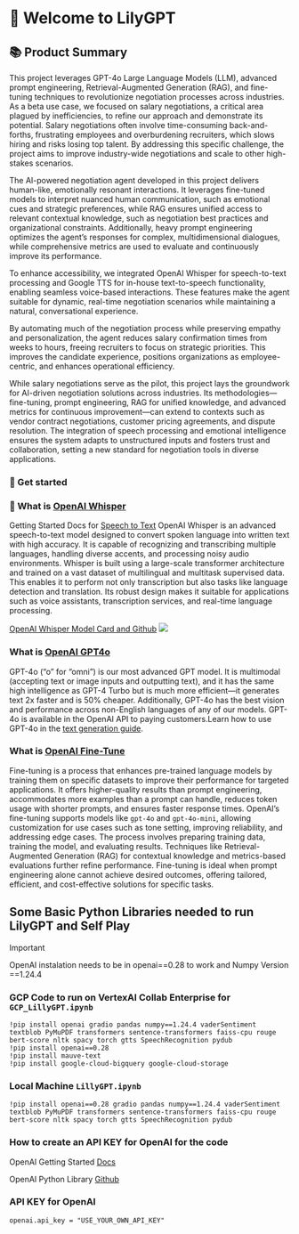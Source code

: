# :cherry_blossom: Welcome to LilyGPT
## :books: Product Summary
This project leverages GPT-4o Large Language Models (LLM), advanced prompt engineering, Retrieval-Augmented Generation (RAG), and fine-tuning techniques to revolutionize negotiation processes across industries. As a beta use case, we focused on salary negotiations, a critical area plagued by inefficiencies, to refine our approach and demonstrate its potential. Salary negotiations often involve time-consuming back-and-forths, frustrating employees and overburdening recruiters, which slows hiring and risks losing top talent. By addressing this specific challenge, the project aims to improve industry-wide negotiations and scale to other high-stakes scenarios.

The AI-powered negotiation agent developed in this project delivers human-like, emotionally resonant interactions. It leverages fine-tuned models to interpret nuanced human communication, such as emotional cues and strategic preferences, while RAG ensures unified access to relevant contextual knowledge, such as negotiation best practices and organizational constraints. Additionally, heavy prompt engineering optimizes the agent’s responses for complex, multidimensional dialogues, while comprehensive metrics are used to evaluate and continuously improve its performance.

To enhance accessibility, we integrated OpenAI Whisper for speech-to-text processing and Google TTS for in-house text-to-speech functionality, enabling seamless voice-based interactions. These features make the agent suitable for dynamic, real-time negotiation scenarios while maintaining a natural, conversational experience.

By automating much of the negotiation process while preserving empathy and personalization, the agent reduces salary confirmation times from weeks to hours, freeing recruiters to focus on strategic priorities. This improves the candidate experience, positions organizations as employee-centric, and enhances operational efficiency.

While salary negotiations serve as the pilot, this project lays the groundwork for AI-driven negotiation solutions across industries. Its methodologies—fine-tuning, prompt engineering, RAG for unified knowledge, and advanced metrics for continuous improvement—can extend to contexts such as vendor contract negotiations, customer pricing agreements, and dispute resolution. The integration of speech processing and emotional intelligence ensures the system adapts to unstructured inputs and fosters trust and collaboration, setting a new standard for negotiation tools in diverse applications.
### :briefcase: Get started
### :microphone: What is [OpenAI Whisper](https://openai.com/index/whisper/)
Getting Started Docs for [Speech to Text](https://platform.openai.com/docs/guides/speech-to-text)
OpenAI Whisper is an advanced speech-to-text model designed to convert spoken language into written text with high accuracy. It is capable of recognizing and transcribing multiple languages, handling diverse accents, and processing noisy audio environments. Whisper is built using a large-scale transformer architecture and trained on a vast dataset of multilingual and multitask supervised data. This enables it to perform not only transcription but also tasks like language detection and translation. Its robust design makes it suitable for applications such as voice assistants, transcription services, and real-time language processing.

[OpenAI Whisper Model Card and Github](https://github.com/openai/whisper/blob/main/model-card.md)
![](https://raw.githubusercontent.com/openai/whisper/main/approach.png)


### What is [OpenAI GPT4o](https://platform.openai.com/docs/models#gpt-4o)
GPT-4o (“o” for “omni”) is our most advanced GPT model. It is multimodal (accepting text or image inputs and outputting text), and it has the same high intelligence as GPT-4 Turbo but is much more efficient—it generates text 2x faster and is 50% cheaper. Additionally, GPT-4o has the best vision and performance across non-English languages of any of our models. GPT-4o is available in the OpenAI API to paying customers.Learn how to use GPT-4o in the [text generation guide](https://platform.openai.com/docs/guides/text-generation).

### What is [OpenAI Fine-Tune](https://platform.openai.com/docs/guides/fine-tuning)
Fine-tuning is a process that enhances pre-trained language models by training them on specific datasets to improve their performance for targeted applications. It offers higher-quality results than prompt engineering, accommodates more examples than a prompt can handle, reduces token usage with shorter prompts, and ensures faster response times. OpenAI’s fine-tuning supports models like `gpt-4o` and `gpt-4o-mini`, allowing customization for use cases such as tone setting, improving reliability, and addressing edge cases. The process involves preparing training data, training the model, and evaluating results. Techniques like Retrieval-Augmented Generation (RAG) for contextual knowledge and metrics-based evaluations further refine performance. Fine-tuning is ideal when prompt engineering alone cannot achieve desired outcomes, offering tailored, efficient, and cost-effective solutions for specific tasks.

## Some Basic Python Libraries needed to run LilyGPT and Self Play

> [!IMPORTANT]
> OpenAI instalation needs to be in openai==0.28 to work and Numpy Version ==1.24.4

### GCP Code to run on VertexAI Collab Enterprise for `GCP_LillyGPT.ipynb`
```
!pip install openai gradio pandas numpy==1.24.4 vaderSentiment textblob PyMuPDF transformers sentence-transformers faiss-cpu rouge bert-score nltk spacy torch gtts SpeechRecognition pydub
!pip install openai==0.28
!pip install mauve-text
!pip install google-cloud-bigquery google-cloud-storage
```
### Local Machine `LillyGPT.ipynb`
```
!pip install openai==0.28 gradio pandas numpy==1.24.4 vaderSentiment textblob PyMuPDF transformers sentence-transformers faiss-cpu rouge bert-score nltk spacy torch gtts SpeechRecognition pydub

```
### How to create an API KEY for OpenAI for the code
OpenAI Getting Started [Docs](https://platform.openai.com/docs/quickstart)

OpenAI Python Library [Github](https://github.com/openai/openai-python)

### API KEY for OpenAI
```
openai.api_key = "USE_YOUR_OWN_API_KEY"
```



